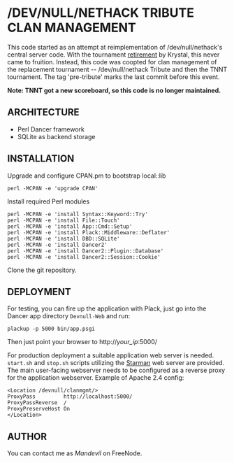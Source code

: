 # /DEV/NULL/NETHACK TRIBUTE CLAN MANAGEMENT

This code started as an attempt at reimplementation of /dev/null/nethack's
central server code. With the tournament
[retirement](https://twitter.com/devnull_nethack/status/908441635746279424)
by Krystal, this never came to fruition. Instead, this code was coopted
for clan management of the replacement tournament -- /dev/null/nethack
Tribute and then the TNNT tournament. The tag 'pre-tribute' marks the last
commit before this event.

**Note: TNNT got a new scoreboard, so this code is no longer maintained.**

## ARCHITECTURE

* Perl Dancer framework
* SQLite as backend storage

## INSTALLATION

Upgrade and configure CPAN.pm to bootstrap local::lib

    perl -MCPAN -e 'upgrade CPAN'

Install required Perl modules

    perl -MCPAN -e 'install Syntax::Keyword::Try'
    perl -MCPAN -e 'install File::Touch'
    perl -MCPAN -e 'install App::Cmd::Setup'
    perl -MCPAN -e 'install Plack::Middleware::Deflater'
    perl -MCPAN -e 'install DBD::SQLite'
    perl -MCPAN -e 'install Dancer2'
    perl -MCPAN -e 'install Dancer2::Plugin::Database'
    perl -MCPAN -e 'install Dancer2::Session::Cookie'

Clone the git repository.

## DEPLOYMENT

For testing, you can fire up the application with Plack, just go into the
Dancer app directory `Devnull-Web` and run:

    plackup -p 5000 bin/app.psgi

Then just point your browser to http://*your_ip*:5000/

For production deployment a suitable application web server is needed.
`start.sh` and `stop.sh` scripts utilizing the
[Starman](http://search.cpan.org/~miyagawa/Starman-0.1000/lib/Starman.pm)
web server are provided. The main user-facing webserver needs to be
configured as a reverse proxy for the application webserver. Example of
Apache 2.4 config:

    <Location /devnull/clanmgmt/>
    ProxyPass         http://localhost:5000/
    ProxyPassReverse  /
    ProxyPreserveHost On
    </Location>


## AUTHOR

You can contact me as *Mandevil* on FreeNode.
